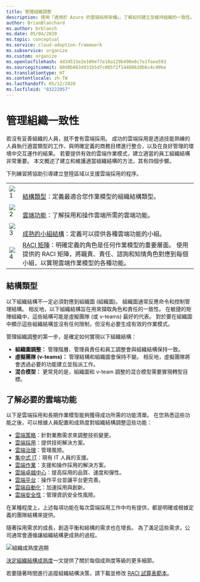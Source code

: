 ```yaml
---
title: 管理組織調整
description: 使用「適用於 Azure 的雲端採用架構」，了解如何建立及維持組織的一致性。
author: BrianBlanchard
ms.author: brblanch
ms.date: 05/04/2020
ms.topic: conceptual
ms.service: cloud-adoption-framework
ms.subservice: organize
ms.custom: organize
ms.openlocfilehash: 4d34515e2e109e77e18a129b490e6c7e1faee593
ms.sourcegitcommit: 60d8b863d431b5d7c005f2f14488620b6c4c49be
ms.translationtype: HT
ms.contentlocale: zh-TW
ms.lasthandoff: 05/12/2020
ms.locfileid: "83222057"
---
```

# <a name="manage-organizational-alignment"></a>管理組織一致性

若沒有妥善組織的人員，就不會有雲端採用。 成功的雲端採用是透過技能熟練的人員執行適當類型的工作、與明確定義的商務目標進行整合，以及在良好管理的環境中交互運作的結果。 若要提供有效的雲端作業模式，建立適當的員工組織結構非常重要。 本文概述了建立和維護適當組織結構的方法，其有四個步驟。

下列練習將協助引導建立登陸區域以支援雲端採用的程序。

<!-- markdownlint-disable MD033 -->

| | |
|---|---|
| ![1](../_Images/icons/1.png)     | <br>[結構類型](#structure-type)：定義最適合您作業模型的組織結構類型。                                |
| ![2](../_Images/icons/2.png)     | <br>[雲端功能](#understand-required-cloud-functions)：了解採用和操作雲端所需的雲端功能。                                |
| ![3](../_Images/icons/3.png)     | <br>[成熟的小組結構](./organization-structures.md)：定義可以提供各種雲端功能的小組。                                |
| ![4](../_Images/icons/4.png)      | [RACI 矩陣](./raci-alignment.md)：明確定義的角色是任何作業模型的重要層面。 使用提供的 RACI 矩陣，將職責、責任、諮詢和知情角色對應到每個小組，以實現雲端作業模型的各種功能。                        |

## <a name="structure-type"></a>結構類型

以下組織結構不一定必須對應到組織圖 (組織圖)。 組織圖通常反應命令和控制管理結構。 相反地，以下組織結構旨在用來擷取角色和責任的一致性。 在敏捷的矩陣組織中，這些結構可能是虛擬團隊 (或 v-teams) 最好的代表。 對於要在組織圖中顯示這些組織結構並沒有任何限制，但沒有必要生成有效的作業模式。

管理組織調整的第一步，是確定如何實現以下組織結構：

- **組織圖調整：** 管理階層、管理員責任和員工調整會與組織結構保持一致。
- **虛擬團隊 (v-teams)：** 管理結構和組織圖會保持不變。 相反地，虛擬團隊將會透過必要的功能建立並指派工作。
- **混合模型：** 更常見的是，組織圖和 v-team 調整的混合模型需要實現轉型目標。

## <a name="understand-required-cloud-functions"></a>了解必要的雲端功能

以下是雲端採用和長期作業模型能夠獲得成功所需的功能清單。 在您熟悉這些功能之後，可以根據人員配置和成熟度對組織結構調整這些功能：

- [雲端策略](./cloud-strategy.md)：針對業務需求來調整技術變更。
- [雲端採用](./cloud-adoption.md)：提供技術解決方案。
- [雲端治理](./cloud-governance.md)：管理風險。
- [集中式 IT](./central-it.md)：現有 IT 人員的支援。
- [雲端作業](./cloud-operations.md)：支援和操作採用的解決方案。
- [雲端卓越中心](./cloud-center-of-excellence.md)：提高採用的品質、速度和彈性。
- [雲端平台](./cloud-platform.md)：操作平台並讓平台更完善。
- [雲端自動化](./cloud-automation.md)：加速採用與創新。
- [雲端安全性](./cloud-security.md)：管理資訊安全性風險。

在某種程度上，上述每項功能在每次雲端採用工作中均有提供，都是明確或根據定義的團隊結構來提供。

隨著採用需求的成長，創造平衡和結構的需求也在增長。 為了滿足這些需求，公司通常會遵循讓組織結構更成熟的過程。

![組織成熟度週期](../_images/ready/org-ready-maturity.png)

[決定組織結構成熟度](./organization-structures.md)一文提供了關於每個成熟度等級的更多細節。

若要隨著時間進行追蹤組織結構決策，請下載並修改 [RACI 試算表範本](https://archcenter.blob.core.windows.net/cdn/fusion/management/raci-template.xlsx)。
